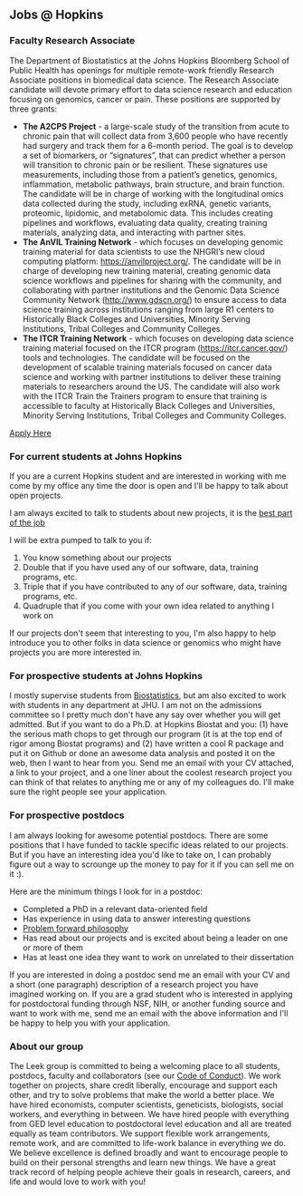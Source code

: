  ## Jobs @ Hopkins


### Faculty Research Associate

The Department of Biostatistics at the Johns Hopkins Bloomberg School of Public Health has openings for multiple remote-work friendly Research Associate positions in biomedical data science.  The Research Associate candidate will devote primary effort to data science research and education focusing on genomics, cancer or pain. These positions are supported by three grants:


* __The A2CPS Project__ -  a large-scale study of the transition from acute to chronic pain that will collect data from 3,600 people who have recently had surgery and track them for a 6-month period. The goal is to develop a set of biomarkers, or “signatures”, that can predict whether a person will transition to chronic pain or be resilient. These signatures use measurements, including those from a patient’s genetics, genomics, inflammation, metabolic pathways, brain structure, and brain function. The candidate will be in charge of working with the longitudinal omics data collected during the study, including exRNA, genetic variants, proteomic, lipidomic, and metabolomic data. This includes creating pipelines and workflows, evaluating data quality, creating training materials, analyzing data, and interacting with partner sites.
* __The AnVIL Training Network__ -  which focuses on developing genomic training material for data scientists to use the NHGRI’s new cloud computing platform: https://anvilproject.org/. The candidate will be in charge of developing new training material, creating genomic data science workflows and pipelines for sharing with the community, and collaborating with partner institutions and the Genomic Data Science Community Network (http://www.gdscn.org/) to ensure access to data science training across institutions ranging from large R1 centers to Historically Black Colleges and Universities, Minority Serving Institutions, Tribal Colleges and Community Colleges.
* __The ITCR Training Network__ - which focuses on developing data science training material focused on the ITCR program (https://itcr.cancer.gov/) tools and technologies. The candidate will be focused on the development of scalable training materials focused on cancer data science and working with partner institutions to deliver these training materials to researchers around the US. The candidate will also work with the ITCR Train the Trainers program to ensure that training is accessible to faculty at Historically Black Colleges and Universities, Minority Serving Institutions, Tribal Colleges and Community Colleges.

[Apply Here](https://apply.interfolio.com/81395)

### For current students at Johns Hopkins

If you are a current Hopkins student and are interested in working with me come by my office any time the door is open and I'll be happy to talk about open projects. 

I am always excited to talk to students about new projects, it is the [best part of the job](http://simplystatistics.org/2012/10/26/i-love-those-first-discussions-about-a-new-research/)

I will be extra pumped to talk to you if:

1. You know something about our projects
2. Double that if you have used any of our software, data, training programs, etc.
3. Triple that if you have contributed to any of our software, data, training programs, etc. 
4. Quadruple that if you come with your own idea related to anything I work on

If our projects don't seem that interesting to you, I'm also happy to help introduce you to other folks in data science or genomics who might have projects you are more interested in. 

### For prospective students at Johns Hopkins

I mostly supervise students from [Biostatistics](http://www.jhsph.edu/departments/biostatistics/), but am also excited to work with students in any department at JHU. I am not on the admissions committee so I pretty much don't have any say over whether you will get admitted. But if you want to do a Ph.D. at Hopkins Biostat and you: (1) have the serious math chops to get through our program (it is at the top end of rigor among Biostat programs) and (2) have written a cool R package and put it on Github or done an awesome data analysis and posted it on the web, then I want to hear from you. Send me an email with your CV attached, a link to your project, and a one liner about the coolest research project you can think of that relates to anything me or any of my colleagues do. I'll make sure the right people see your application. 

### For prospective postdocs

I am always looking for awesome potential postdocs. There are some positions that I have funded to tackle specific ideas related to our projects. But if you have an interesting idea you'd like to take on, I can probably figure out a way to scrounge up the money to pay for it if you can sell me on it :). 

Here are the minimum things I look for in a postdoc:

* Completed a PhD in a relevant data-oriented field 
* Has experience in using data to answer interesting questions
* [Problem forward philosophy](http://simplystatistics.org/2013/05/29/what-statistics-should-do-about-big-data-problem-forward-not-solution-backward/)
* Has read about our projects and is excited about being a leader on one or more of them 
* Has at least one idea they want to work on unrelated to their dissertation

If you are interested in doing a postdoc send me an email with your CV and a short (one paragraph) description of a research project you have imagined working on. 
If you are a grad student who is interested in applying for postdoctoral funding through NSF, NIH, or another funding source and want to work with me, send me an email with the above information and I'll be happy to help you with your application. 


### About our group

The Leek group is committed to being a welcoming place to all students, postdocs, faculty and collaborators (see our [Code of Conduct](https://github.com/jtleek/coc/blob/main/README.md)). We work together on projects, share credit liberally, encourage and support each other, and try to solve problems that make the world a better place. We have hired economists, computer scientists, geneticists, biologists, social workers, and everything in between. We have hired people with everything from GED level education to postdoctoral level education and all are treated equally as team contributors. We support flexible work arrangements, remote work, and are committed to life-work balance in everything we do. We believe excellence is defined broadly and want to encourage people to build on their personal strengths and learn new things. We have a great track record of helping people achieve their goals in research, careers, and life and would love to work with you!





